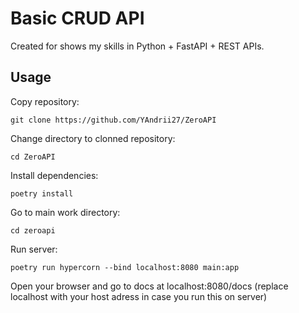 # Basic CRUD API  
  
Created for shows my skills in Python + FastAPI + REST APIs.  
  
## Usage  
  
Copy repository:  
```
git clone https://github.com/YAndrii27/ZeroAPI
```
Change directory to clonned repository:  
```
cd ZeroAPI
```
Install dependencies:
```
poetry install
```
Go to main work directory:
```
cd zeroapi
```
Run server:
```
poetry run hypercorn --bind localhost:8080 main:app   
```  
Open your browser and go to docs at localhost:8080/docs (replace localhost with your host adress in case you run this on server)